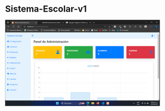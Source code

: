 # Sistema-Escolar-v1
![php](https://github.com/villarJM/SistemaEscolar/blob/main/assets/img/SistemaEscolar.png)
